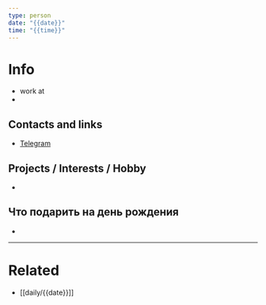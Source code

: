 ```yaml
---
type: person
date: "{{date}}"
time: "{{time}}"
---
```


# Info
- work at 
- 
## Contacts and links
- [Telegram](Telegram.md) 
## Projects / Interests / Hobby
- 
## Что подарить на день рождения
- 

---
# Related
- [[daily/{{date}}]]